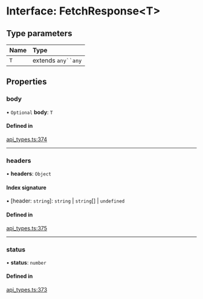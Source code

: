 # Interface: FetchResponse<T\>

## Type parameters

| Name | Type |
| :------ | :------ |
| `T` | extends `any``any` |

## Properties

### body

• `Optional` **body**: `T`

#### Defined in

[api_types.ts:374](https://github.com/coda/packs-sdk/blob/main/api_types.ts#L374)

___

### headers

• **headers**: `Object`

#### Index signature

▪ [header: `string`]: `string` \| `string`[] \| `undefined`

#### Defined in

[api_types.ts:375](https://github.com/coda/packs-sdk/blob/main/api_types.ts#L375)

___

### status

• **status**: `number`

#### Defined in

[api_types.ts:373](https://github.com/coda/packs-sdk/blob/main/api_types.ts#L373)

